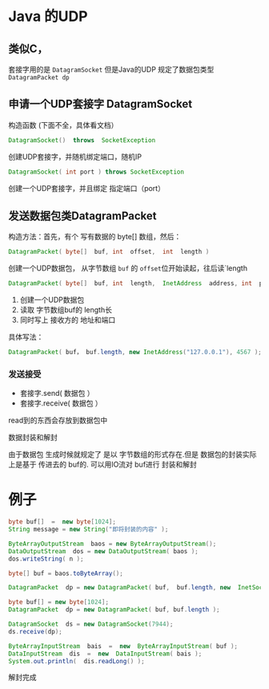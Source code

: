 # Java 的UDP

## 类似C，
套接字用的是   `DatagramSocket` 但是Java的UDP 规定了数据包类型`DatagramPacket dp`

## 申请一个UDP套接字 DatagramSocket

构造函数 (下面不全，具体看文档）

```java
DatagramSocket()  throws  SocketException
```

创建UDP套接字，并随机绑定端口，随机IP

```java
DatagramSocket( int port ) throws SocketException
```

创建一个UDP套接字，并且绑定 指定端口（port）


## 发送数据包类DatagramPacket

构造方法：首先，有个 写有数据的  byte[]	数组，然后：

```java
DatagramPacket( byte[]  buf, int  offset,  int  length )
```
创建一个UDP数据包，
从字节数组 `buf` 的 `offset`位开始读起，往后读`length

```java
DatagramPacket( byte[]  buf, int  length,  InetAddress  address, int  port )
```

1. 创建一个UDP数据包
2. 读取 字节数组buf的  length长
3. 同时写上 接收方的  地址和端口

具体写法：

```java
DatagramPacket( buf， buf.length, new InetAddress("127.0.0.1"), 4567 );
```

### 发送接受

* 套接字.send( 数据包 ）
* 套接字.receive( 数据包 ）

read到的东西会存放到数据包中

数据封装和解封

由于数据包 生成时候就规定了 是以 字节数组的形式存在.但是 数据包的封装实际上是基于  传进去的  buf的.
可以用IO流对   buf进行  封装和解封

# 例子

```java
byte buf[]  =  new byte[1024];
String message = new String("即将封装的内容" );

ByteArrayOutputStream  baos = new ByteArrayOutputStream();
DataOutputStream  dos = new DataOutputStream( baos );
dos.writeString( n );

byte[] buf = baos.toByteArray();

DatagramPacket  dp = new DatagramPacket( buf,  buf.length, new  InetSocketAddress("2.2.2.2"),7944);

```

```java
byte buf[] = new byte[1024];
DatagramPacket  dp = new DatagramPacket( buf, buf.length );

DatagramSocket  ds = new DatagramSocket(7944);
ds.receive(dp);

ByteArrayInputStream  bais  =  new  ByteArrayInputStream( buf );
DataInputStream  dis  =  new  DataInputStream( bais );
System.out.println(  dis.readLong() );
```

解封完成

